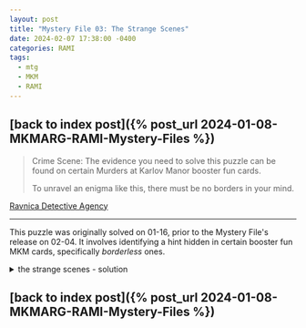 ```yaml
---
layout: post
title: "Mystery File 03: The Strange Scenes"
date: 2024-02-07 17:38:00 -0400
categories: RAMI
tags:
  - mtg
  - MKM
  - RAMI
---
```


## [back to index post]({% post_url 2024-01-08-MKMARG-RAMI-Mystery-Files %})

> Crime Scene: The evidence you need to solve this puzzle can be found on certain Murders at Karlov Manor booster fun cards.
>
> To unravel an enigma like this, there must be no borders in your mind.

[Ravnica Detective Agency](https://magic.wizards.com/en/products/murders-at-karlov-manor/mystery-files)

---

This puzzle was originally solved on 01-16, prior to the Mystery File's release on 02-04. It involves identifying a hint hidden in certain booster fun MKM cards, specifically *borderless* ones.

<details>
<summary>the strange scenes - solution</summary>
<p>
The borderless typed taplands can be arranged into a panorama in order to spell out a clue - RNA32x5+4

<a href="/assets/images/RAMI/03-borderless-lands.png" target="_blank"><img src="/assets/images/RAMI/03-borderless-lands.png" alt="borderless surveil lands stitched together"></a>

32x5 + 4 = 164, collector number 164 in RNA is Cult Guildmage. Notably, the Jace puppet depicted also shows up in Case of the Stashed Skeleton

<div style="align-items: stretch; display: flex; flex-wrap: wrap; justify-content: space-evenly; text-align: center;"><figure style="display: flex; flex-flow: column; margin: 2px; position: relative; text-decoration: none; width: calc(50% - 4px);"><a href="/assets/images/RAMI/03-rna-164-cult-guildmage.jpg"><img style="height: 100%; margin: 0px; object-fit: cover; width: 100%;" src="/assets/images/RAMI/03-rna-164-cult-guildmage.jpg" alt=""></a></figure><figure style="display: flex; flex-flow: column; margin: 2px; position: relative; text-decoration: none; width: calc(50% - 4px);"><a href="/assets/images/RAMI/03-mkm-80-case-of-the-stashed-skeleton.jpg"><img style="height: 100%; margin: 0px; object-fit: cover; width: 100%;" src="/assets/images/RAMI/03-mkm-80-case-of-the-stashed-skeleton.jpg" alt=""></a></figure></div><div style="text-align: right; font-size: min(1.87vw, 70%); opacity: 0.7; line-height: 100%;"> made with @nex3's <a href="https://nex3.github.io/cohost-image-grid/">grid generator</a></div>
</p></details>

## [back to index post]({% post_url 2024-01-08-MKMARG-RAMI-Mystery-Files %})
